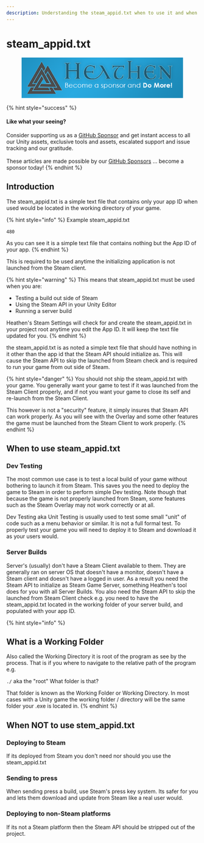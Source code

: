 ```yaml
---
description: Understanding the steam_appid.txt when to use it and when not to use it
---
```


# steam\_appid.txt

<figure><img src="../../../../.gitbook/assets/512x128 Sponsor Banner.png" alt="Become a sponsor and Do More"><figcaption></figcaption></figure>

{% hint style="success" %}
#### Like what your seeing?

Consider supporting us as a [GitHub Sponsor](../../../../become-a-sponsor.md) and get instant access to all our Unity assets, exclusive tools and assets, escalated support and issue tracking and our gratitude.\
\
These articles are made possible by our [GitHub Sponsors](https://github.com/sponsors/heathen-engineering) ... become a sponsor today!
{% endhint %}

## Introduction

The steam\_appid.txt is a simple text file that contains only your app ID when used would be located in the working directory of your game.&#x20;

{% hint style="info" %}
Example steam\_appid.txt

```
480
```

As you can see it is a simple text file that contains nothing but the App ID of your app.
{% endhint %}

This is required to be used anytime the initializing application is not launched from the Steam client.

{% hint style="warning" %}
This means that steam\_appid.txt must be used when you are:

* Testing a build out side of Steam
* Using the Steam API in your Unity Editor
* Running a server build

Heathen's Steam Settings will check for and create the steam\_appid.txt in your project root anytime you edit the App ID. It will keep the text file updated for you.
{% endhint %}

the steam\_appid.txt is as noted a simple text file that should have nothing in it other than the app id that the Steam API should initialize as. This will cause the Steam API to skip the launched from Steam check and is required to run your game from out side of Steam.

{% hint style="danger" %}
You should not ship the steam\_appid.txt with your game. You generally want your game to test if it was launched from the Steam Client properly, and if not you want your game to close its self and re-launch from the Steam Client.

This however is not a "security" feature, it simply insures that Steam API can work properly. As you will see with the Overlay and some other features the game must be launched from the Steam Client to work properly.
{% endhint %}

## When to use steam\_appid.txt

### Dev Testing

The most common use case is to test a local build of your game without bothering to launch it from Steam. This saves you the need to deploy the game to Steam in order to perform simple Dev testing. Note though that because the game is not properly launched from Steam, some features such as the Steam Overlay may not work correctly or at all.&#x20;

Dev Testing aka Unit Testing is usually used to test some small "unit" of code such as a menu behavior or similar. It is not a full formal test. To properly test your game you will need to deploy it to Steam and download it as your users would.

### Server Builds

Server's (usually) don't have a Steam Client available to them. They are generally ran on server OS that doesn't have a monitor, doesn't have a Steam client and doesn't have a logged in user. As a result you need the Steam API to initialize as Steam Game Server,  something Heathen's tool does for you with all Server Builds. You also need the Steam API to skip the launched from Steam Client check e.g. you need to have the steam\_appid.txt located in the working folder of your server build, and populated with your app ID.

{% hint style="info" %}
## What is a Working Folder

Also called the Working Directory it is root of the program as see by the process. That is if you where to navigate to the relative path of the program e.g.&#x20;

`./` aka the "root" What folder is that?

That folder is known as the Working Folder or Working Directory. In most cases with a Unity game the working folder / directory will be the same folder your .exe is located in.
{% endhint %}

## When NOT to use stem\_appid.txt

### Deploying to Steam

If its deployed from Steam you don't need nor should you use the steam\_appid.txt

### Sending to press

When sending press a build, use Steam's press key system. Its safer for you and lets them download and update from Steam like a real user would.

### Deploying to non-Steam platforms

If its not a Steam platform then the Steam API should be stripped out of the project.

